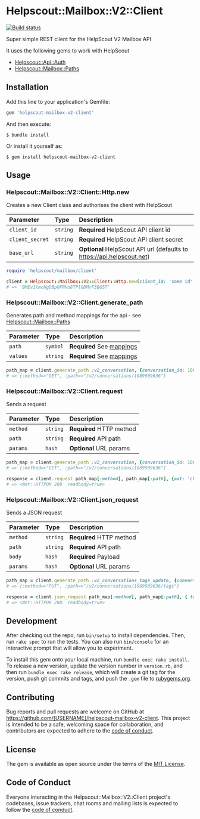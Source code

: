 # Helpscout::Mailbox::V2::Client

[![Build status](https://badge.buildkite.com/da63414ff9e780a25c9b3766f75c104b77db4d5bdedda836f8.svg)](https://buildkite.com/jayco/helpscout-mailbox-v2-client)

Super simple REST client for the HelpScout V2 Mailbox API

It uses the following gems to work with HelpScout

- [Helpscout::Api::Auth](https://github.com/jayco/helpscout-api-auth.git)
- [Helpscout::Mailbox::Paths](https://github.com/jayco/helpscout-mailbox-paths.git)

## Installation

Add this line to your application's Gemfile:

```ruby
gem 'helpscout-mailbox-v2-client'
```

And then execute:

    $ bundle install

Or install it yourself as:

    $ gem install helpscout-mailbox-v2-client

## Usage

### Helpscout::Mailbox::V2::Client::Http.new

Creates a new Client class and authorises the client with HelpScout

| Parameter       | Type     | Description                                                            |
| :-------------- | :------- | :--------------------------------------------------------------------- |
| `client_id`     | `string` | **Required** HelpScout API client id                                   |
| `client_secret` | `string` | **Required** HelpScout API client secret                               |
| `base_url`      | `string` | **Optional** HelpScout API url (defaults to https://api.helpscout.net) |

```ruby
require 'helpscout/mailbox/client'

client = Helpscout::Mailbox::V2::Client::Http.new(client_id: 'some id', client_secret: 'keep it secret')
# => 'BMEv1lmcNgDBpOFNHo8TPlODMrF3BG5T'

```

### Helpscout::Mailbox::V2::Client.generate_path

Generates path and method mappings for the api - see [Helpscout::Mailbox::Paths](https://github.com/jayco/helpscout-mailbox-paths.git)

| Parameter | Type     | Description                                                                                                      |
| :-------- | :------- | :--------------------------------------------------------------------------------------------------------------- |
| `path`    | `symbol` | **Required** See [mappings](https://github.com/jayco/helpscout-mailbox-paths#helpscoutmailboxpathsgenerate_path) |
| `values`  | `string` | **Required** See [mappings](https://github.com/jayco/helpscout-mailbox-paths#helpscoutmailboxpathsgenerate_path) |

```ruby
path_map = client.generate_path :v2_conversation, {conversation_id: 1089909636}
# => {:method=>"GET", :path=>"/v2/conversations/1089909636"}

```

### Helpscout::Mailbox::V2::Client.request

Sends a request

| Parameter | Type     | Description              |
| :-------- | :------- | :----------------------- |
| `method`  | `string` | **Required** HTTP method |
| `path`    | `string` | **Required** API path    |
| `params`  | `hash`   | **Optional** URL params  |

```ruby
path_map = client.generate_path :v2_conversation, {conversation_id: 1089909636}
# => {:method=>"GET", :path=>"/v2/conversations/1089909636"}

response = client.request path_map[:method], path_map[:path], {eat: 'cheese'}
# => <Net::HTTPOK 200  readbody=true>
```

### Helpscout::Mailbox::V2::Client.json_request

Sends a JSON request

| Parameter | Type     | Description              |
| :-------- | :------- | :----------------------- |
| `method`  | `string` | **Required** HTTP method |
| `path`    | `string` | **Required** API path    |
| `body`    | `hash`   | **Required** Payload     |
| `params`  | `hash`   | **Optional** URL params  |

```ruby
path_map = client.generate_path :v2_conversations_tags_update, {conversation_id: 1089909636}
# => {:method=>"PUT", :path=>"/v2/conversations/1089909636/tags"}

response = client.json_request path_map[:method], path_map[:path], { tags: ['clam'] }, {eat: 'cheese'}
# => <Net::HTTPOK 200  readbody=true>
```

## Development

After checking out the repo, run `bin/setup` to install dependencies. Then, run `rake spec` to run the tests. You can also run `bin/console` for an interactive prompt that will allow you to experiment.

To install this gem onto your local machine, run `bundle exec rake install`. To release a new version, update the version number in `version.rb`, and then run `bundle exec rake release`, which will create a git tag for the version, push git commits and tags, and push the `.gem` file to [rubygems.org](https://rubygems.org).

## Contributing

Bug reports and pull requests are welcome on GitHub at https://github.com/[USERNAME]/helpscout-mailbox-v2-client. This project is intended to be a safe, welcoming space for collaboration, and contributors are expected to adhere to the [code of conduct](https://github.com/[USERNAME]/helpscout-mailbox-v2-client/blob/master/CODE_OF_CONDUCT.md).

## License

The gem is available as open source under the terms of the [MIT License](https://opensource.org/licenses/MIT).

## Code of Conduct

Everyone interacting in the Helpscout::Mailbox::V2::Client project's codebases, issue trackers, chat rooms and mailing lists is expected to follow the [code of conduct](https://github.com/[USERNAME]/helpscout-mailbox-v2-client/blob/master/CODE_OF_CONDUCT.md).
